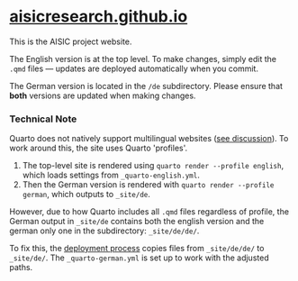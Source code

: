 # [aisicresearch.github.io](https://aisicresearch.github.io)

This is the AISIC project website.

The English version is at the top level. To make changes, simply edit the `.qmd` files — updates are deployed automatically when you commit.

The German version is located in the `/de` subdirectory. Please ensure that **both** versions are updated when making changes.


### Technical Note

Quarto does not natively support multilingual websites ([see discussion](https://github.com/quarto-dev/quarto-cli/issues/275)). To work around this, the site uses Quarto 'profiles'.

1. The top-level site is rendered using `quarto render --profile english`, which loads settings from `_quarto-english.yml`.
2. Then the German version is rendered with `quarto render --profile german`, which outputs to `_site/de`.

However, due to how Quarto includes all `.qmd` files regardless of profile, the German output in `_site/de` contains both the english version and the german only one in the subdirectory: `_site/de/de/`.

To fix this, the [deployment process](.github/workflows/publish.yml) copies files from `_site/de/de/` to `_site/de/`. The `_quarto-german.yml` is set up to work with the adjusted paths.

